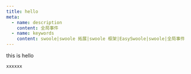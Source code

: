 ```yaml
---
title: hello
meta:
  - name: description
    content: 全局事件
  - name: keywords
    content: swoole|swoole 拓展|swoole 框架|EasySwoole|swoole|全局事件
---
```


this is hello
```bash
xxxxxx
```